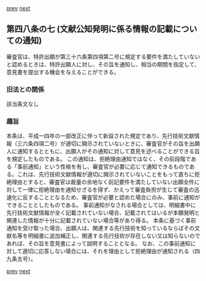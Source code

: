 [prev](/specific\markdowns\特許法\070_Mp-Ch_3-At_48_6.md)
[next](/specific\markdowns\特許法\072_Mp-Ch_3-At_49.md)
## 第四八条の七 (文献公知発明に係る情報の記載についての通知)
審査官は、特許出願が第三十六条第四項第二号に規定する要件を満たしていないと認めるときは、特許出願人に対し、その旨を通知し、相当の期間を指定して、意見書を提出する機会を与えることができる。

### 旧法との関係
該当条文なし

### 趣旨
本条は、平成一四年の一部改正に伴って新設された規定であり、先行技術文献情報（三六条四項二号）が適切に開示されていないときに、審査官がその旨を出願人に通知するとともに、出願人がその通知に対して意見を述べることができる旨を規定したものである。
この通知は、拒絶理由通知ではなく、その前段階である「事前通知」という性格を有し、審査官が必要に応じて通知できるものである。これは、先行技術文献情報が適切に開示されていないことをもって直ちに拒絶理由とすると、審査官は裁量の余地なく前記要件を満たしていない出願全件に対して一律に拒絶理由を通知せざるを得ず、かえって審査負担が生じて審査の迅速化に反することとなるため、審査官が必要と認めた場合にのみ、事前に通知ができることとしたものである。
事前通知がなされる場合としては、明細書中に先行技術文献情報が全く記載されていない場合、記載されてはいるが本願発明と関連した情報が十分に記載されていない場合等があり得る。
本条に基づく事前通知を受け取った場合、出願人は、関連する先行技術を知っているならばその文献名等を明細書に追加補正し、関連する先行技術が存在しない又は知らないのであれば、その旨を意見書によって説明することとなる。
なお、この事前通知に対して適切に応答しない場合には、それを理由として拒絶理由が通知される（四九条五号）。

[prev](/specific\markdowns\特許法\070_Mp-Ch_3-At_48_6.md)
[next](/specific\markdowns\特許法\072_Mp-Ch_3-At_49.md)